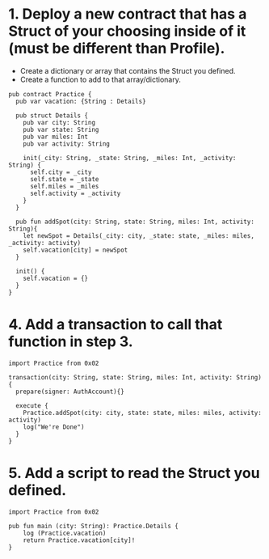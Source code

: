 # 1. Deploy a new contract that has a Struct of your choosing inside of it (must be different than Profile).
   * Create a dictionary or array that contains the Struct you defined.
   * Create a function to add to that array/dictionary.

```cadence
pub contract Practice {
  pub var vacation: {String : Details} 

  pub struct Details {
    pub var city: String 
    pub var state: String
    pub var miles: Int 
    pub var activity: String
    
    init(_city: String, _state: String, _miles: Int, _activity: String) {
      self.city = _city
      self.state = _state
      self.miles = _miles
      self.activity = _activity 
    }
  }

  pub fun addSpot(city: String, state: String, miles: Int, activity: String){
    let newSpot = Details(_city: city, _state: state, _miles: miles, _activity: activity)
    self.vacation[city] = newSpot
  }

  init() {
    self.vacation = {}
  }
}
```

# 4. Add a transaction to call that function in step 3.

```cadence
import Practice from 0x02

transaction(city: String, state: String, miles: Int, activity: String) {
  prepare(signer: AuthAccount){}

  execute {
    Practice.addSpot(city: city, state: state, miles: miles, activity: activity)
    log("We're Done")
  }
}
```

# 5. Add a script to read the Struct you defined.

```cadence
import Practice from 0x02

pub fun main (city: String): Practice.Details {
    log (Practice.vacation) 
    return Practice.vacation[city]!
}
```
